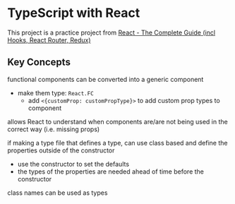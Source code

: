 # TypeScript with React

This project is a practice project from [React - The Complete Guide (incl Hooks, React Router, Redux)](https://www.udemy.com/course/react-the-complete-guide-incl-redux/)

## Key Concepts

functional components can be converted into a generic component
- make them type: `React.FC`
  - add `<{customProp: customPropType}>` to add custom prop types to component

allows React to understand when components are/are not being used in the correct way (i.e. missing props)

if making a type file that defines a type, can use class based and define the properties outside of the constructor
- use the constructor to set the defaults
- the types of the properties are needed ahead of time before the constructor

class names can be used as types
